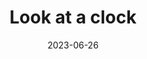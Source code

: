 ---
title: Look at a clock
cc-type: reality-check
date: 2023-06-26
tags:
  - Reality Check
  - Lucid Dreaming
  - Fun while tripping
---